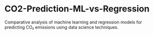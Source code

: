 # CO2-Prediction-ML-vs-Regression
Comparative analysis of machine learning and regression models for predicting CO₂ emissions using data science techniques.

